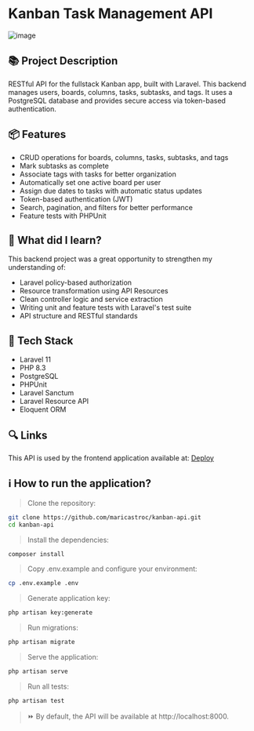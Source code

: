 # Kanban Task Management API
![image](https://github.com/user-attachments/assets/6876f831-7719-4f52-bf24-3e84eb236bea)

## 📚 Project Description

RESTful API for the fullstack Kanban app, built with Laravel. This backend manages users, boards, columns, tasks, subtasks, and tags. It uses a PostgreSQL database and provides secure access via token-based authentication.

## 📦 Features

- CRUD operations for boards, columns, tasks, subtasks, and tags
- Mark subtasks as complete
- Associate tags with tasks for better organization
- Automatically set one active board per user
- Assign due dates to tasks with automatic status updates
- Token-based authentication (JWT)
- Search, pagination, and filters for better performance
- Feature tests with PHPUnit

## 📌 What did I learn?

This backend project was a great opportunity to strengthen my understanding of:

- Laravel policy-based authorization
- Resource transformation using API Resources
- Clean controller logic and service extraction
- Writing unit and feature tests with Laravel's test suite
- API structure and RESTful standards

## 🚀 Tech Stack
- Laravel 11
- PHP 8.3
- PostgreSQL
- PHPUnit
- Laravel Sanctum
- Laravel Resource API
- Eloquent ORM

## 🔍 Links
This API is used by the frontend application available at:
[Deploy](https://kanban-app-maricastroc.vercel.app/)

## ℹ️ How to run the application?

> Clone the repository:

```bash
git clone https://github.com/maricastroc/kanban-api.git
cd kanban-api
```

> Install the dependencies:

```bash
composer install
```

> Copy .env.example and configure your environment:
```bash
cp .env.example .env
```

> Generate application key:
```bash
php artisan key:generate
```

> Run migrations:
```bash
php artisan migrate
```

> Serve the application:
```bash
php artisan serve
```

> Run all tests:
```bash
php artisan test
```

> ⏩ By default, the API will be available at http://localhost:8000.
